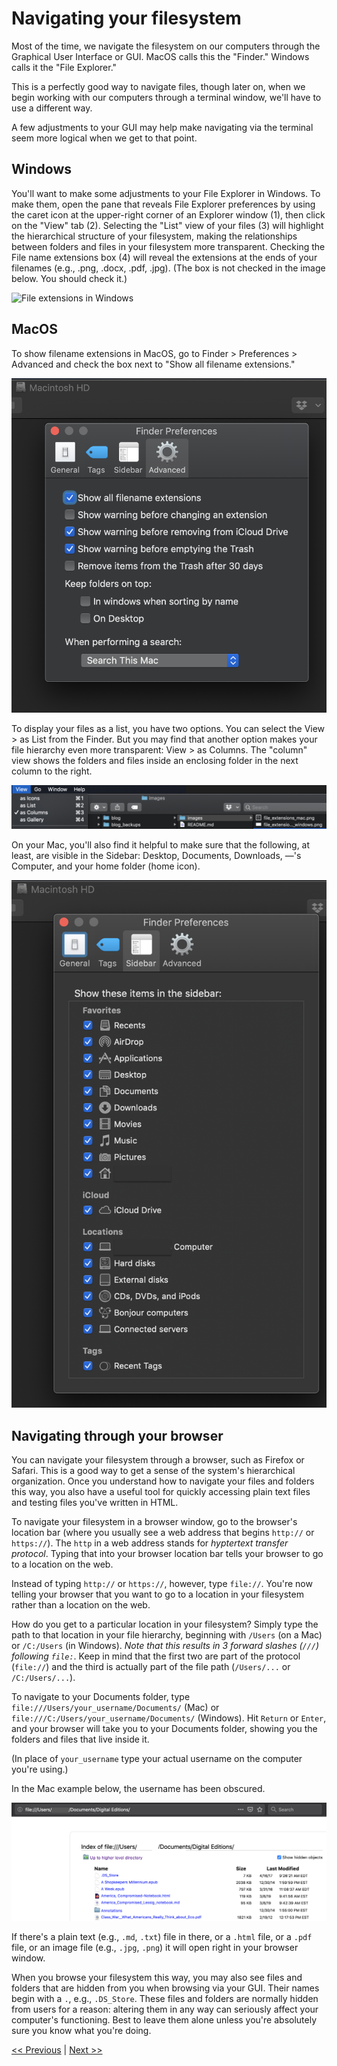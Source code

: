 # Navigating your filesystem

Most of the time, we navigate the filesystem on our computers through the Graphical User Interface or GUI. MacOS calls this the "Finder." Windows calls it the "File Explorer."

This is a perfectly good way to navigate files, though later on, when we begin working with our computers through a terminal window, we'll have to use a different way.

A few adjustments to your GUI may help make navigating via the terminal seem more logical when we get to that point.

## Windows

You'll want to make some adjustments to your File Explorer in Windows. To make them, open the pane that reveals File Explorer preferences by using the caret icon at the upper-right corner of an Explorer window (1), then click on the "View" tab (2). Selecting the "List" view of your files (3) will highlight the hierarchical structure of your filesystem, making the relationships between folders and files in your filesystem more transparent. Checking the File name extensions box (4) will reveal the extensions at the ends of your filenames (e.g., .png, .docx, .pdf, .jpg). (The box is not checked in the image below. You should check it.) 

![File extensions in 
Windows](../images/file_extensions_windows.png)

## MacOS

To show filename extensions in MacOS, go to Finder > Preferences > Advanced and check the box next to "Show all filename extensions."

![File extensions on a Mac](../images/file_extensions_mac.png)

To display your files as a list, you have two options. You can select the View > as List from the Finder. But you may find that another option makes your file hierarchy even more transparent: View > as Columns. The "column" view shows the folders and files inside an enclosing folder in the next column to the right.

![Display files as a list](../images/list_view_mac.png)

On your Mac, you'll also find it helpful to make sure that the following, at least, are visible in the Sidebar: Desktop, Documents, Downloads, —'s Computer, and your home folder (home icon).

![Mac sidebar](../images/sidebar_mac.png)

## Navigating through your browser

You can navigate your filesystem through a browser, such as Firefox or Safari. This is a good way to get a sense of the system's hierarchical organization. Once you understand how to navigate your files and folders this way, you also have a useful tool for quickly accessing plain text files and testing files you've written in HTML.

To navigate your filesystem in a browser window, go to the browser's location bar (where you usually see a web address that begins `http://` or `https://`). The `http` in a web address stands for *hyptertext transfer protocol*. Typing that into your browser location bar tells your browser to go to a location on the web.

Instead of typing `http://` or `https://`, however, type `file://`. You're now telling your browser that you want to go to a location in your filesystem rather than a location on the web. 

How do you get to a particular location in your filesystem? Simply type the path to that location in your file hierarchy, beginning with `/Users` (on a Mac) or `/C:/Users` (in Windows). *Note that this results in 3 forward slashes (`///`) following `file:`*. Keep in mind that the first two are part of the protocol (`file://`) and the third is actually part of the file path (`/Users/...` or `/C:/Users/...`).

To navigate to your Documents folder, type `file:///Users/your_username/Documents/` (Mac) or `file:///C:/Users/your_username/Documents/` (Windows). Hit `Return` or `Enter`, and your browser will take you to your Documents folder, showing you the folders and files that live inside it.

(In place of `your_username` type your actual username on the computer you're using.)

In the Mac example below, the username has been obscured.

![View of documents folder](../images/navigate_via_browser.png)

If there's a plain text (e.g., `.md`, `.txt`) file in there, or a `.html` file, or a `.pdf` file, or an image file (e.g., `.jpg`, `.png`) it will open right in your browser window.

When you browse your filesystem this way, you may also see files and folders that are hidden from you when browsing via your GUI. Their names begin with a `.`, e.g., `.DS_Store`. These files and folders are normally hidden from users for a reason: altering them in any way can seriously affect your computer's functioning. Best to leave them alone unless you're absolutely sure you know what you're doing.

[&lt;&lt; Previous](../README.md) | [Next &gt;&gt;](markdown.md)